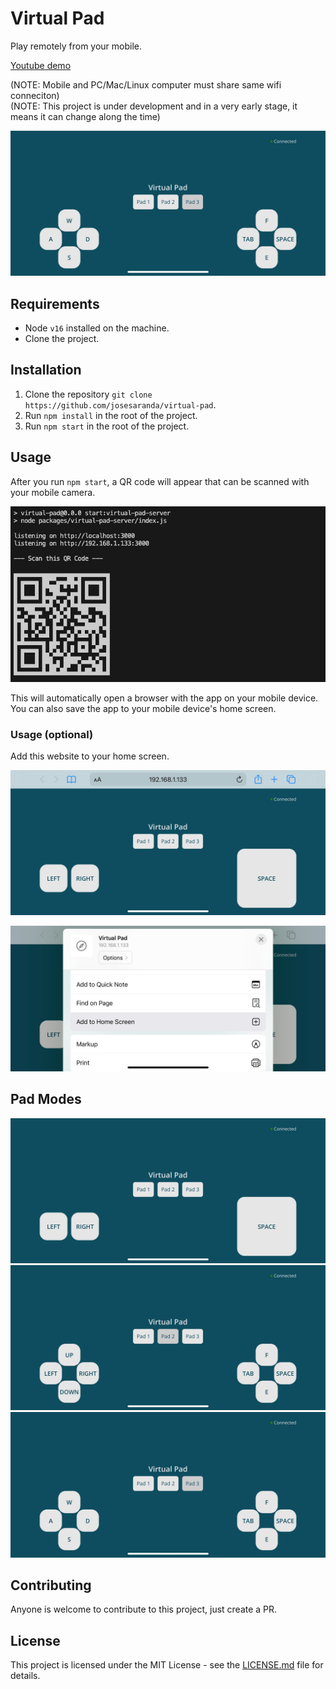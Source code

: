 # Virtual Pad

Play remotely from your mobile.

[Youtube demo](https://www.youtube.com/watch?v=xePYvEX66po)

(NOTE: Mobile and PC/Mac/Linux computer must share same wifi conneciton)  
(NOTE: This project is under development and in a very early stage, it means it can change along the time)  

![Pad 3](/docs/images/5.jpg)

## Requirements

- Node `v16` installed on the machine.
- Clone the project.

## Installation

1. Clone the repository `git clone https://github.com/josesaranda/virtual-pad`.
2. Run `npm install` in the root of the project.
3. Run `npm start` in the root of the project.

## Usage

After you run `npm start`, a QR code will appear that can be scanned with your mobile camera.

![QR Code](/docs/images/qr_code.jpg)

This will automatically open a browser with the app on your mobile device.  
You can also save the app to your mobile device's home screen.

### Usage (optional)

Add this website to your home screen.

![Step 1](/docs/images/1.jpg)

![Step 3](/docs/images/2.jpg)

## Pad Modes

![Step 3](/docs/images/3.jpg)
![Step 4](/docs/images/4.jpg)
![Step 5](/docs/images/5.jpg)

## Contributing

Anyone is welcome to contribute to this project, just create a PR.

## License

This project is licensed under the MIT License - see the [LICENSE.md](LICENSE.md) file for details.

